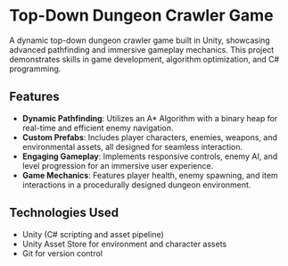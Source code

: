 # Top-Down Dungeon Crawler Game

A dynamic top-down dungeon crawler game built in Unity, showcasing advanced pathfinding and immersive gameplay mechanics. 
This project demonstrates skills in game development, algorithm optimization, and C# programming.

## Features

- **Dynamic Pathfinding**: Utilizes an A* Algorithm with a binary heap for real-time and efficient enemy navigation.
- **Custom Prefabs**: Includes player characters, enemies, weapons, and environmental assets, all designed for seamless interaction.
- **Engaging Gameplay**: Implements responsive controls, enemy AI, and level progression for an immersive user experience.
- **Game Mechanics**: Features player health, enemy spawning, and item interactions in a procedurally designed dungeon environment.

## Technologies Used

- Unity (C# scripting and asset pipeline)
- Unity Asset Store for environment and character assets
- Git for version control
